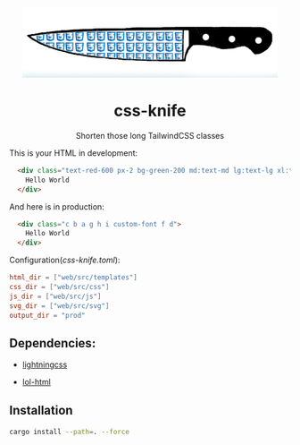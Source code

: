 <p align="center">
  <picture>
  <img src="css-knife.png" widht="130" alt="Logo for css-knife"/>
</p>

<h1 align="center">
  css-knife
</h1>


<p align="center">
  Shorten those long TailwindCSS classes
</p>

This is your HTML in development:
```html
  <div class="text-red-600 px-2 bg-green-200 md:text-md lg:text-lg xl:text-xl custom-font dark:text-green-200 dark:bg-red-500">
    Hello World
  </div>
```

And here is in production:
```html
  <div class="c b a g h i custom-font f d">
    Hello World
  </div>
```

Configuration(*css-knife.toml*):

```toml
html_dir = ["web/src/templates"]
css_dir = ["web/src/css"]
js_dir = ["web/src/js"]
svg_dir = ["web/src/svg"]
output_dir = "prod"
```

## Dependencies:

  - [lightningcss](https://crates.io/crates/lightningcss)

  - [lol-html](https://crates.io/crates/lol_html)

## Installation

```bash
cargo install --path=. --force
```
